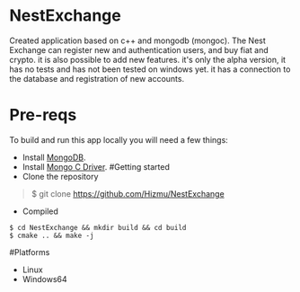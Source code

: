 # NestExchange
Created application based on c++ and mongodb (mongoc).
The Nest Exchange can register new and authentication users, and buy fiat and crypto. it is also possible to add new features.
it's only the alpha version, it has no tests and has not been tested on windows yet. it has a connection to the database and registration of new accounts. 
# Pre-reqs
To build and run this app locally you will need a few things:
- Install  [MongoDB](https://www.mongodb.com/).
- Install  [Mongo C Driver](http://mongoc.org/).
#Getting started
- Clone the repository
> $ git clone https://github.com/Hizmu/NestExchange
- Compiled 
```
$ cd NestExchange && mkdir build && cd build
$ cmake .. && make -j
```
#Platforms
- Linux
- Windows64
